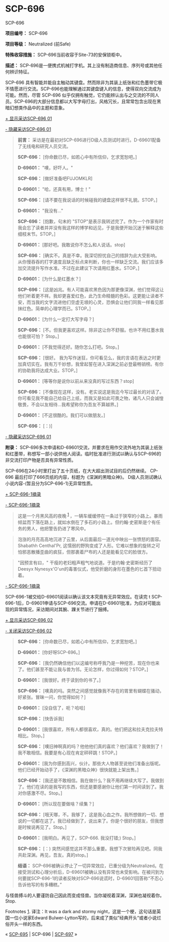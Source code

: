 # SCP-696
                        




SCP-696



**项目编号：**  SCP-696

**项目等级：** Neutralized (前Safe)

**特殊收容措施：**  SCP-696当前收容于Site-73的安保锁柜中。

**描述：** SCP-696是一便携式机械打字机。其上没有制造商信息、序列号或其他任何辨识特征。

SCP-696 具有智能并能自主触动其键盘。然而除非为其装上纸张和红色墨带它极不情愿进行交流。SCP-696也能理解通过其键盘键入的信息，使得双向交流成为可能。然而，尽管 SCP-696 似乎仅拥有触觉，它仍能辨认出与之交流的不同人员。SCP-696的大部分信息都以大写字母打出，风格冗长，且常常包含出现在黑暗幻想类作品中的主题和意象。


<a shape='rect' class='collapsible-block-link' href='javascript:;'>+&#160;&#26174;&#31034;&#37319;&#35775;SCP-696&#160;01</a>

<a shape='rect' class='collapsible-block-link' href='javascript:;'>-&#160;&#38544;&#34255;&#37319;&#35775;SCP-696&#160;01</a>


> **前言：**  采访是在最初对SCP-696进行D级人员测试时进行。D-69601配备了无线电和研究人员交流。
> 
> **SCP-696：**  [你命数已尽，如若心中有所信仰，乞求宽恕吧。]
> 
> **D-69601：**  "噢，好吓人。"
> 
> **SCP-696：**  [做好准备吧FUJOMKLR]
> 
> **D-69601：**  "哈，还真有用，博士！"
> 
> **SCP-696：**  [请不要在我说话的时候碰我的键盘这样很不礼貌。STOP。]
> 
> **D-69601：**  "我没有…"
> 
> **SCP-696：**  [抱歉，句末的 "STOP"是表示我转述完了。作为一个作家有时我会忘了读者并并没有我这样的博学和远见，于是我便开始沉迷于解释这些细枝末节。STOP。]
> 
> **D-69601：**  [那好吧。我敢说你不怎么和人说话。stop]
> 
> **SCP-696：**  [确实不。真是不幸。我深切担忧自己的措辞为此大受影响。 从你慢吞吞的打字速度且缺乏标点来判断，你也一样缺乏交流。我们应该多加交流提升写作水准。不过在此建议下次请用红墨水。STOP。]
> 
> **D-69601：**  [为什么是红墨水？]
> 
> **SCP-696：**  [这是凶兆。有人可能喜欢黑色因为那更像深渊，他们觉得这让他们听着更不祥。我却更喜爱红色，此乃生命精髓的色彩。这更能让读者不安，而当我的文字流进他们空虚无垠的心灵，恐惧会让他们同我一样看见那抹红色。简单的心理学而已。STOP。]
> 
> **D-69601：**  [为什么一定打大写字母？]
> 
> **SCP-696：**  [不。但我更喜欢这样。除非这让你不舒服。也许不用红墨水我也能很可怕？ Stop。]
> 
> **D-69601：**  [不我觉得还好。随你怎么打吧。Stop。]
> 
> **SCP-696：**  [很好。 我为写作迷狂，你可看见么，我的言语在表达之时更加真切实在。我有万千妙想，我曾起誓在进入深渊之前必登最畅销榜。有你的协助我将达成大业。STOP。]
> 
> **D-69601：**  [等等你是说你以前从来没真的写过东西？stop]
> 
> **SCP-696：**  [不像现在这样，没有。老实说这是我迄今写过最长的对话了。你可看见我不能自己给自己上纸，而我又是如此可畏之物，诸凡人只会诚惶敬畏，不会以友相待…我希望称你为吾友不算越界。]
> 
> **D-69601：**  [不这很酷的。我们可以做朋友。]
> 
> **SCP-696：**  [：)]
> 


<a shape='rect' class='collapsible-block-link' href='javascript:;'>-&#160;&#38544;&#34255;&#37319;&#35775;SCP-696&#160;01</a>


**附录：**  SCP-696多次申请和D-69601交流，并要求在用作交流外地为其装上纸张和红墨带，称想写一部小说供他人阅读。临时批准进行测试以确认与SCP-696的非交流打印产物是否具有异常性质。

SCP-696在24小时里打出了五十页纸，在大大超出测试目的后仍然继续。 CP-696 最后打印了666页纸的内容，标题为《深渊的黑暗众神》。 D级人员测试确认小说内容-(暂且分为SCP-696-1)无异常性质。


<a shape='rect' class='collapsible-block-link' href='javascript:;'>+&#160;SCP-696-1&#25688;&#24405;</a>

<a shape='rect' class='collapsible-block-link' href='javascript:;'>-&#160;SCP-696-1&#25688;&#24405;</a>


> 这是一个月黑风高的夜晚<sup class='footnoteref'>
 <a shape='rect' class='footnoteref' id='footnoteref-1' href='javascript:;' onclick='WIKIDOT.page.utils.scrollToReference(&apos;footnote-1&apos;)'>1</a>
</sup>，一辆车缓缓停在一条过于狭窄的小路上。暴雨倾盆而下落在路上，就如水倒在了多石的小路上。但约翰·史密斯是个有任务的男人，他把警告扔进了寒风中。
> 


> 泡涨的月亮高高地沉进了云里，从后面最后一道光中映出一张愤怒的面容。Shabathh Centhal'Pr, 这懦弱的野狗变成了人形。它难以想象的旋转之可怕邪恶散播歪曲的疯狂，但那裹着尸布的人还是能看见它的脸很方。
> 


> "因预言有曰，" 干瘦的老妇粗声粗气地说道。于是约翰·史密斯经历了Deesyx Nynesyx'O'un的毒害仪式，他受折磨的身形在墨色的匕首下扭动着。
> 


<a shape='rect' class='collapsible-block-link' href='javascript:;'>-&#160;SCP-696-1&#25688;&#24405;</a>


SCP-696-1被交给D-69601阅读以确认该文本究竟有无异常效应。在读完 t SCP-696-1后，D-69601申请与SCP-696交流。申请在D-69601批准，为应对可能出现的异常情况，采访期间对其腕、踝关节进行了捆缚。


<a shape='rect' class='collapsible-block-link' href='javascript:;'>+&#160;&#26174;&#31034;&#37319;&#35775;SCP-696&#160;02</a>

<a shape='rect' class='collapsible-block-link' href='javascript:;'>-&#160;&#20851;&#38381;&#37319;&#35775;SCP-696&#160;02</a>


> **SCP-696：**  [你命数已尽，如若心中有所信仰，乞求宽恕吧。]
> 
> **D-69601：**  [你好呀SCP-696。]
> 
> **SCP-696：**  [我仍然确信他们以这编号称呼我乃是一种挖苦，现在你也来了。他们甚至不能让我与兽为邻。无论怎样，你过得如何？STOP。]
> 
> **D-69601：**  [我很好。终于读到你的书了。]
> 
> **SCP-696：**  [噢真的吗。突然之间感觉就像我不存在的胃里有蝴蝶在骚动，好紧张。冒昧一问，你觉得如何？]
> 
> **D-69601：**  [没自信了，呃？哈哈]
> 
> **SCP-696：**  [快告诉我]
> 
> **D-69601：**  [我很喜欢，所有人都很喜欢，真的。他们把这和拉夫克拉夫特相比。Stop。]
> 
> **SCP-696：**  [噢旧神啊真的吗？他他他们真的喜欢？他们喜欢？我做到了！我不敢相信。我要是有心现在肯定砰砰跳！STOP。]
> 
> **D-69601：**  [我为你感到高兴，伙计。那些大人物甚至说他们准备出版呢。他们已经开始动手了，《深渊的黑暗众神》很快就能上架出售。]
> 
> **SCP-696：**  [我还是不敢相信。我在做什么？我不用再继续大写了。我做到了。他们在读的是我写的东西，但还是要感谢你让他们第一时间读到了。我对你感激不尽。Stop。]
> 
> **D-69601：**  [所以现在要做啥？续集？]
> 
> **SCP-696：**  [哦天哪，不。我够了，这是我心血之作。我所想做的一切、想说的一切都在这了。我已经做到了，说出来了。你是个很好的朋友，但我想是时候说再见了。Stop。]
> 
> **D-69601：**  [我明白。再见了，SCP-666. 我没打错;) Stop。]
> 
> **SCP-696：**  [：) 突然间感觉这并不那么重要。我想下次冒险再见吧。同我共赴深渊。再见，吾友。真的stop。]
> 
> **结语：**  SCP-696被确认停止了一切异常效应，已重分级为Neutralized。在接受测试和心理分析后，D-69601被确认没有异常也未受影响。在被问到为何要就SCP-696-1的读者反映对SCP-696说谎时，D-69601回答称“不忍心告诉他写的有多糟糕。”
> 




与怪兽搏斗的人要谨防自己因此而变成怪兽。当你凝视着深渊，深渊也凝视着你。Stop.


Footnotes
<a shape='rect' href='javascript:;' onclick='WIKIDOT.page.utils.scrollToReference(&apos;footnoteref-1&apos;)'>1</a>. 译注：It was a dark and stormy night，这是一个梗，这句话是英国一位小说家Edward Bulwer-Lytton写的，后来成了类似”经典开头“或者小说烂俗开头一样的东西。



« [SCP-695](/scp-695) | SCP-696 | [SCP-697](/scp-697) »





                    